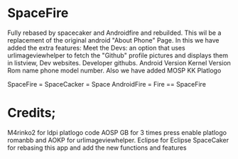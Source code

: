 SpaceFire
=========

Fully rebased by spacecaker and Androidfire and rebuilded.
This wil be a replacement of the original android "About Phone" Page.
In this we have added the extra features:
Meet the Devs: an option that uses urlimageviewhelper to fetch the "Github" profile pictures and displays them in listview,
Dev websites.
Developer githubs. 
Android Version
Kernel Version
Rom name
phone model number.
Also we have added MOSP KK Platlogo 

SpaceFire = 
SpaceCacker = Space
AndroidFire = Fire
== SpaceFire

Credits;
========
M4rinko2 for ldpi platlogo code
AOSP GB for 3 times press enable platlogo
romanbb and AOKP for urlimageviewhelper.
Eclipse for Eclipse
SpaceCaker for rebasing this app and add the new functions and features
